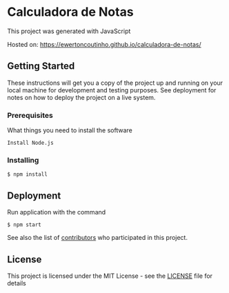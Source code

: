 # Calculadora de Notas

This project was generated with JavaScript

Hosted on: https://ewertoncoutinho.github.io/calculadora-de-notas/

## Getting Started

These instructions will get you a copy of the project up and running on your local machine for development and testing purposes. See deployment for notes on how to deploy the project on a live system.

### Prerequisites

What things you need to install the software

```
Install Node.js
```

### Installing

```
$ npm install
```

## Deployment

Run application with the command

```
$ npm start
```

See also the list of [contributors](https://github.com/ewertoncoutinho/calculadora-de-notas/graphs/contributors) who participated in this project.

## License

This project is licensed under the MIT License - see the [LICENSE](LICENSE) file for details
